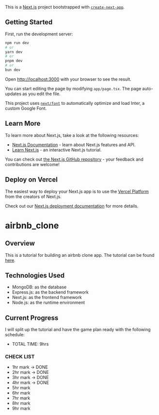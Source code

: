 This is a [Next.js](https://nextjs.org/) project bootstrapped with [`create-next-app`](https://github.com/vercel/next.js/tree/canary/packages/create-next-app).

## Getting Started

First, run the development server:

```bash
npm run dev
# or
yarn dev
# or
pnpm dev
# or
bun dev
```

Open [http://localhost:3000](http://localhost:3000) with your browser to see the result.

You can start editing the page by modifying `app/page.tsx`. The page auto-updates as you edit the file.

This project uses [`next/font`](https://nextjs.org/docs/basic-features/font-optimization) to automatically optimize and load Inter, a custom Google Font.

## Learn More

To learn more about Next.js, take a look at the following resources:

- [Next.js Documentation](https://nextjs.org/docs) - learn about Next.js features and API.
- [Learn Next.js](https://nextjs.org/learn) - an interactive Next.js tutorial.

You can check out [the Next.js GitHub repository](https://github.com/vercel/next.js/) - your feedback and contributions are welcome!

## Deploy on Vercel

The easiest way to deploy your Next.js app is to use the [Vercel Platform](https://vercel.com/new?utm_medium=default-template&filter=next.js&utm_source=create-next-app&utm_campaign=create-next-app-readme) from the creators of Next.js.

Check out our [Next.js deployment documentation](https://nextjs.org/docs/deployment) for more details.

# airbnb_clone

## Overview
This is a tutorial for building an airbnb clone app. The tutorial can be found [here](https://www.youtube.com/watch?v=c_-b_isI4vg).

## Technologies Used
- MongoDB: as the database
- Express.js: as the backend framework
- Next.js: as the frontend framework
- Node.js: as the runtime environment

## Current Progress
I will split up the tutorial and have the game plan ready with the following schedule:
- TOTAL TIME: 9hrs

### CHECK LIST
- 1hr mark -> DONE
- 2hr mark -> DONE 
- 3hr mark -> DONE
- 4hr mark -> DONE
- 5hr mark 
- 6hr mark 
- 7hr mark 
- 8hr mark 
- 9hr mark
